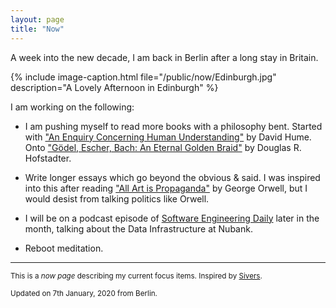 ```yaml
---
layout: page
title: "Now"
---
```

A week into the new decade, I am back in Berlin after a long stay in Britain.

{% include image-caption.html file="/public/now/Edinburgh.jpg" description="A Lovely Afternoon in Edinburgh" %}

I am working on the following:
- I am pushing myself to read more books with a philosophy bent. Started with ["An Enquiry Concerning Human Understanding"](https://www.goodreads.com/book/show/130119.An_Enquiry_Concerning_Human_Understanding) by David Hume. Onto ["Gödel, Escher, Bach: An Eternal Golden Braid"](https://www.goodreads.com/book/show/24113.G_del_Escher_Bach) by Douglas R. Hofstadter.

- Write longer essays which go beyond the obvious & said. I was inspired into this after reading ["All Art is Propaganda"](https://www.goodreads.com/book/show/3339527-all-art-is-propaganda) by George Orwell, but I would desist from talking politics like Orwell.

- I will be on a podcast episode of [Software Engineering Daily](https://softwareengineeringdaily.com/) later in the month, talking about the Data Infrastructure at Nubank.

- Reboot meditation.

- - - -
<sub> This is a _now page_ describing my current focus items. Inspired by [Sivers](https://nownownow.com/about). </sub>

<sub> Updated on 7th January, 2020 from Berlin.</sub>
